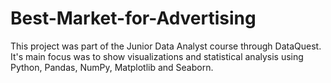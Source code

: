 # Best-Market-for-Advertising
This project was part of the Junior Data Analyst course through DataQuest. It's main focus was to show  visualizations and statistical analysis using Python, Pandas, NumPy, Matplotlib and Seaborn.
